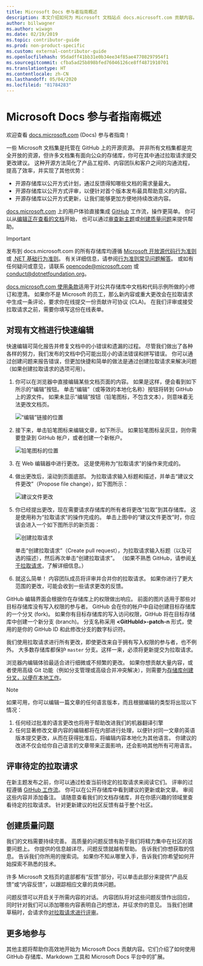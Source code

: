 ```yaml
---
title: Microsoft Docs 参与者指南概述
description: 本文介绍如何为 Microsoft 文档站点 docs.microsoft.com 贡献内容。
author: billwagner
ms.author: wiwagn
ms.date: 02/19/2019
ms.topic: contributor-guide
ms.prod: non-product-specific
ms.custom: external-contributor-guide
ms.openlocfilehash: 95dadff41bb31e0b34ee34f85ae47708297954f1
ms.sourcegitcommit: cfba5ad25b898bfed76046126ce8ff4871910701
ms.translationtype: HT
ms.contentlocale: zh-CN
ms.lasthandoff: 05/04/2020
ms.locfileid: "81784283"
---
```

# <a name="microsoft-docs-contributor-guide-overview"></a>Microsoft Docs 参与者指南概述

欢迎查看 [docs.microsoft.com](https://docs.microsoft.com) (Docs) 参与者指南！

一些 Microsoft 文档集是托管在 GitHub 上的开源资源。 并非所有文档集都是完全开放的资源，但许多文档集有面向公众的存储库，你可在其中通过拉取请求提交更改建议。 这种开源方法简化了产品工程师、内容团队和客户之间的沟通流程，提高了效率，并实现了其他优势：

- 开源存储库以公开方式计划，通过反馈得知哪些文档的需求量最大。
- 开源存储库以公开方式评审，以便针对首个版本发布最具帮助意义的内容。
- 开源存储库以公开方式更新，让我们能够更加方便地持续改进内容。

[docs.microsoft.com](https://docs.microsoft.com) 上的用户体验直接集成 [GitHub](https://github.com) 工作流，操作更简单。 你可以从[编辑正在查看的文档](#quick-edits-to-existing-documents)开始， 也可以通过[审查新主题](#review-open-prs)或[创建质量问题](#create-quality-issues)来提供帮助。

> [!IMPORTANT]
> 发布到 docs.microsoft.com 的所有存储库均遵循 [Microsoft 开放源代码行为准则](https://opensource.microsoft.com/codeofconduct/)或 [.NET 基础行为准则](https://dotnetfoundation.org/code-of-conduct)。 有关详细信息，请参阅[行为准则常见问题解答](https://opensource.microsoft.com/codeofconduct/faq/)。 或如有任何疑问或意见，请联系 [opencode@microsoft.com](mailto:opencode@microsoft.com) 或 [conduct@dotnetfoundation.org](mailto:conduct@dotnetfoundation.org)。<br>
>
> [docs.microsoft.com 使用条款](https://docs.microsoft.com/legal/termsofuse)适用于对公共存储库中文档和代码示例所做的小修订和澄清。 如果你不是 Microsoft 的员工，那么新内容或重大更改会在拉取请求中生成一条评论，要求你在线提交一份贡献许可协议 (CLA)。 在我们评审或接受拉取请求之前，需要你填写这份在线表单。

## <a name="quick-edits-to-existing-documents"></a>对现有文档进行快速编辑

快速编辑可简化报告并修复文档中的小错误和遗漏的过程。 尽管我们做出了各种各样的努力，我们发布的文档中仍可能出现小的语法错误和拼写错误。 你可以通过创建问题来报告错误，但更加快捷和简单的做法是通过创建拉取请求来解决问题（如果创建拉取请求的选项可用）。

1. 你可以在浏览器中直接编辑某些文档页面的内容。 如果是这样，便会看到如下所示的“编辑”按钮。 单击“编辑”（或等效的本地化名称）按钮将转到 GitHub 上的源文件。 如果未显示“编辑”按钮（铅笔图标，不包含文本），则意味着无法更改文档页。

   ![“编辑”链接的位置](./media/index/edit-article.png)

2. 接下来，单击铅笔图标来编辑文章，如下所示。 如果铅笔图标呈灰显，则你需要登录到 GitHub 帐户，或者创建一个新帐户。 

   ![铅笔图标的位置](./media/index/edit-icon.png)


3. 在 Web 编辑器中进行更改。 这是使用称为“拉取请求”的操作来完成的。

4. 做出更改后，滚动到页面底部。 为拉取请求输入标题和描述，并单击“建议文件更改”（Propose file change），如下图所示：

   ![建议文件更改](./media/index/submit-pull-request.png)

5. 你已经提出更改，现在需要请求存储库的所有者将更改“拉取”到其存储库。 这是使用称为“拉取请求”的操作完成的。 单击上图中的“建议文件更改”时，你应该会进入一个如下图所示的新页面：

   ![创建拉取请求](media/index/create-pull-request.png)

   单击“创建拉取请求”（Create pull request），为拉取请求输入标题（以及可选的描述），然后再次单击“创建拉取请求”。 （如果不熟悉 GitHub，请参阅[关于拉取请求](https://help.github.com/en/articles/about-pull-requests)，了解详细信息。）

6. 就这么简单！ 内容团队成员将评审并合并你的拉取请求。 如果你进行了更大范围的更改，可能会收到一些请求更改的反馈。

GitHub 编辑界面会根据你在存储库上的权限做出响应。 前面的图片适用于那些对目标存储库没有写入权限的参与者。 GitHub 会在你的帐户中自动创建目标存储库的一个分叉 (fork)。 如果你有目标存储库的写入访问权限，GitHub 将在目标存储库中创建一个新分支 (branch)。 分支名称采用 **\<GitHubId\>-patch-n** 形式，使用的是你的 GitHub ID 和此修改分支的数字标识符。

我们使用拉取请求进行所有更改，即使更改来自于拥有写入权限的参与者，也不例外。 大多数存储库都保护 `master` 分支。这样一来，必须将更新提交为拉取请求。

浏览器内编辑体验最适合进行细微或不频繁的更改。 如果你想贡献大量内容，或者使用高级 Git 功能（例如分支管理或高级合并冲突解决），则需要为[存储库创建分叉，以便在本地工作](how-to-write-workflows-major.md)。

> [!NOTE]
> 如果可用，你可以编辑一篇文章的任何语言版本，而且根据编辑的类型将出现以下情况：
> 1. 任何经过批准的语言更改也将用于帮助改进我们的机器翻译引擎
> 2. 任何显著修改文章内容的编辑都将在内部进行处理，以便针对同一文章的英语版本提交更改，从而在获得批准后，将编辑内容本地化为其他语言。
> 你建议的改进不仅会给你自己语言的文章带来正面影响，还会影响其他所有可用语言。

## <a name="review-open-prs"></a>评审待定的拉取请求

在新主题发布之前，你可以通过检查当前待定的拉取请求来阅读它们。 评审的过程遵循 [GitHub 工作流](https://guides.github.com/introduction/flow/)。 你可以在公开存储库中看到建议的更新或新文章。 审阅这些内容并添加备注。 请随意查看我们的文档存储库，并在你感兴趣的领域里查看待定的拉取请求。 针对更新建议的社区反馈有益于整个社区。

## <a name="create-quality-issues"></a>创建质量问题

我们的文档需要持续完善。 高质量的问题反馈有助于我们将精力集中在社区的首要问题上。 你提供的信息越详尽，问题反馈就越有帮助。 告诉我们你想获取的信息。 告诉我们你所用的搜索词。 如果你不知从哪里入手，告诉我们你希望如何开始探索不熟悉的技术。

许多 Microsoft 文档页的底部都有“反馈”部分，可以单击此部分来提供“产品反馈”或“内容反馈”，以跟踪相应文章的具体问题。

问题反馈可以开启关于所需内容的对话。 内容团队将对这些问题反馈作出回应，同时针对我们可以添加哪些内容表明自己的想法，并征求你的意见。 当我们创建草稿时，会请求你[对拉取请求进行评审](#review-open-prs)。

## <a name="get-more-involved"></a>更多地参与

其他主题将帮助你高效地开始为 Microsoft Docs 贡献内容。它们介绍了如何使用 GitHub 存储库、Markdown 工具和 Microsoft Docs 平台中的扩展。
